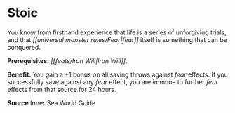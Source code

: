 ﻿---
cssclass: [feats]

---
# Stoic

You know from firsthand experience that life is a series of unforgiving trials, and that _[[universal monster rules/Fear|fear]]_ itself is something that can be conquered.

**Prerequisites:** _[[feats/Iron Will|Iron Will]]_.

**Benefit:** You gain a +1 bonus on all saving throws against _fear_ effects. If you successfully save against any _fear_ effect, you are immune to further _fear_ effects from that source for 24 hours.

**Source** Inner Sea World Guide